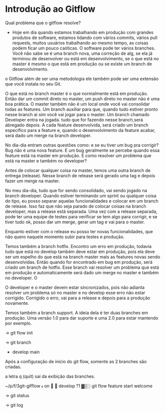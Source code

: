 # Introdução ao Gitflow

Qual problema que o gitflow resolve?
 - Hoje em dia quando estamos trabalhando em produção com grandes produtos de software, estamos lidando com vários commits, vários pull requests, muitos usuários trabalhando ao mesmo tempo, as coisas podem ficar um pouco caóticas. O software pode ter vários branches. Você não sabe se é uma branch nova, uma correção de alg, se ela já terminou de desenvolver ou está em desenvolvimento, se o que está no master é mesmo o que está em produção ou se existe um branch de desenvolvimento.

 o Gitflow além de ser uma metodologia ele também pode ser uma extensão que você instala no seu Git.

 O que está no branch master é o que normalmente está em produção. Então dar um commit direto no master, um push direto no master não é uma boa prática.
 O master também não é um local onde você vai consolidar todas as features. Um branch auxiliar para que, quando tudo estiver pronto nesse branch ai sim você vai jogar para o master. Um branch chamado Developer entra na jogada. tudo que for fazendo nesse branch,será abregado depois.
 A cada feature desenvolvida, será criado um branch específico para a feature e, quando o desenvolvimento da feature acabar, será dado um merge na branch developer.

 No dia-dia entram outras questões como: e se eu tiver um bug pra corrigir? Bug não é uma nova feature. E um bug geralmente se percebe quando essa feature está na master em produção. E como resolver um problema que está na master e também no developer?

 Antes de colocar qualquer coisa na master, temos uma outra branch de entrega (release). Nesse branch de release será gerado uma tag e depois fazer um merge na master.

 No meu dia-dia, tudo que for sendo consolidado, vai sendo jogado na branch developer. Quando estiver terminando um sprint ou qualquer coisa do tipo, eu posso separar aquelas funcionalidades e colocar em um branch de release. Isso faz que não seja parado de colocar coisas na branch developer, mas a release está separada. Uma vez com a release separada, pode ter uma equipe de testes para verificar se tem algo para corrigir, e se tiver tudo ok, posso dar um merge, gerar um tag e vai para o master.

 Enquanto estiver com o release eu posso ter novas funcionalidades, que não quero naquele momento subir para testes e produção.

 Temos também a branch hotfix. Encontro um erro em produção, todavia tudo que está no develop também deve estar em produção, pois ela deve ser um espelho do que está na branch master mais as features novas sendo desenvolvidas. Então quando for encontrado em bug em produção, será criado um branch de hotfix. Esse branch vai resolver um problema que está em produção e automaticamente será dado um merge no master e também no developer. O
 
 O developer e o master devem estar sincronizados, pois não adianta resolver um problema só no master e no develop esse erro não estar corrigido. Corrigido o erro, vai para a release e depois para a produção novamente.

Temos também a branch support. A ideia dela é ter duas branches em produção. Uma versão 1.0 para dar suporte e uma 2.0 para estar mantendo por exemplo.

-> git flow init

-> git branch

* develop
main

Após a configuração de início do git flow, somente as 2 branches são criadas.
 
a letra q (quit) sai da exibição das branches.

~/p/f/3git-gifflow  on   develop ?1 ▓▒░ git flow feature start welcome

-> git status

-> git log